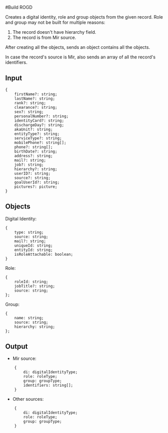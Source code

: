 #Build ROGD

Creates a digital identity, role and group objects from the given record.
Role and group may not be built for multiple reasons:

1. The record doesn't have hierarchy field.
2. The record is from Mir source.

After creating all the objects, sends an object contains all the objects.

In case the record's source is Mir, also sends an array of all the record's identifiers.

## Input

```
{
    firstName?: string;
    lastName?: string;
    rank?: string;
    clearance?: string;
    sex?: string;
    personalNumber?: string;
    identityCard?: string;
    dischargeDay?: string;
    akaUnit?: string;
    entityType?: string;
    serviceType?: string;
    mobilePhone?: string[];
    phone?: string[];
    birthDate?: string;
    address?: string;
    mail?: string;
    job?: string;
    hierarchy?: string;
    userID?: string;
    source?: string;
    goalUserId?: string;
    pictures?: picture;
}
```

## Objects

Digital Identity:

```
{
    type: string;
    source: string;
    mail?: string;
    uniqueId: string;
    entityId: string;
    isRoleAttachable: boolean;
}
```

Role:

```
{
    roleId: string;
    jobTitle?: string;
    source: string;
};
```

Group:

```
{
    name: string;
    source: string;
    hierarchy: string;
};
```

## Output

-   Mir source:

```
    {
        di: digitalIdentityType;
        role: roleType;
        group: groupType;
        identifiers: string[];
    }
```

-   Other sources:

```
    {
        di: digitalIdentityType;
        role: roleType;
        group: groupType;
    }
```
